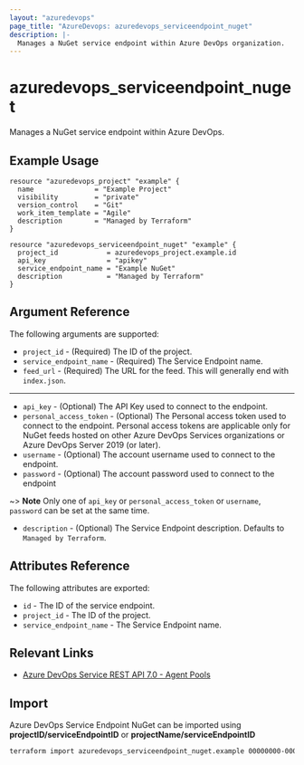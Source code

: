 ```yaml
---
layout: "azuredevops"
page_title: "AzureDevops: azuredevops_serviceendpoint_nuget"
description: |-
  Manages a NuGet service endpoint within Azure DevOps organization.
---
```


# azuredevops_serviceendpoint_nuget

Manages a NuGet service endpoint within Azure DevOps.

## Example Usage

```hcl
resource "azuredevops_project" "example" {
  name               = "Example Project"
  visibility         = "private"
  version_control    = "Git"
  work_item_template = "Agile"
  description        = "Managed by Terraform"
}

resource "azuredevops_serviceendpoint_nuget" "example" {
  project_id            = azuredevops_project.example.id
  api_key               = "apikey"
  service_endpoint_name = "Example NuGet"
  description           = "Managed by Terraform"
}
```

## Argument Reference

The following arguments are supported:

- `project_id` - (Required) The ID of the project.
- `service_endpoint_name` - (Required) The Service Endpoint name.
- `feed_url` - (Required) The URL for the feed. This will generally end with `index.json`.

---
- `api_key` - (Optional) The API Key used to connect to the endpoint.
- `personal_access_token` - (Optional) The Personal access token used to  connect to the endpoint. Personal access tokens are applicable only for NuGet feeds hosted on other Azure DevOps Services organizations or Azure DevOps Server 2019 (or later).
- `username` - (Optional) The account username used to connect to the endpoint.
- `password` - (Optional) The account password used to connect to the endpoint

~> **Note** Only one of `api_key` or `personal_access_token` or  `username`, `password` can be set at the same time.

- `description` - (Optional) The Service Endpoint description. Defaults to `Managed by Terraform`.

## Attributes Reference

The following attributes are exported:

- `id` - The ID of the service endpoint.
- `project_id` - The ID of the project.
- `service_endpoint_name` - The Service Endpoint name.

## Relevant Links

- [Azure DevOps Service REST API 7.0 - Agent Pools](https://docs.microsoft.com/en-us/rest/api/azure/devops/serviceendpoint/endpoints?view=azure-devops-rest-7.0)

## Import

Azure DevOps Service Endpoint NuGet can be imported using **projectID/serviceEndpointID** or **projectName/serviceEndpointID**

```sh
terraform import azuredevops_serviceendpoint_nuget.example 00000000-0000-0000-0000-000000000000/00000000-0000-0000-0000-000000000000
```
